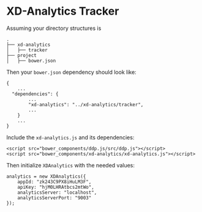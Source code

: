 # XD-Analytics Tracker



Assuming your directory structures is

```
.
├── xd-analytics
│   ├── tracker
├── project
│   ├── bower.json
```

Then your `bower.json` dependency should look like:

```
{
	...
  "dependencies": {
		...
		"xd-analytics": "../xd-analytics/tracker",
		...
	}
	...
}
```

Include the ```xd-analytics.js``` and its dependencies:

```
<script src="bower_components/ddp.js/src/ddp.js"></script>
<script src="bower_components/xd-analytics/xd-analytics.js"></script>
```

Then initialize `XDAnalytics` with the needed values:

```
analytics = new XDAnalytics({
	appId: "zk243C9PX8iHuLM3F",
	apiKey: "hjM0LHRAtbcs2mtWo",
	analyticsServer: "localhost",
	analyticsServerPort: "9003"
});
```
